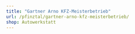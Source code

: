 ```yaml
---
title: "Gartner Arno KFZ-Meisterbetrieb"
url: /pfinztal/gartner-arno-kfz-meisterbetrieb/
shop: Autowerkstatt
---
```

